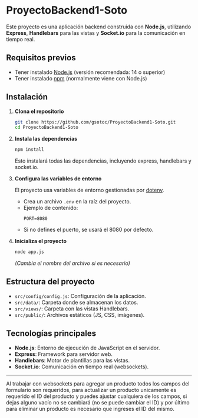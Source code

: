 # ProyectoBackend1-Soto

Este proyecto es una aplicación backend construida con **Node.js**, utilizando **Express**, **Handlebars** para las vistas y **Socket.io** para la comunicación en tiempo real.

## Requisitos previos

- Tener instalado [Node.js](https://nodejs.org/) (versión recomendada: 14 o superior)
- Tener instalado [npm](https://www.npmjs.com/) (normalmente viene con Node.js)

## Instalación

1. **Clona el repositorio**
   ```bash
   git clone https://github.com/gsotoc/ProyectoBackend1-Soto.git
   cd ProyectoBackend1-Soto
   ```

2. **Instala las dependencias**
   ```bash
   npm install
   ```
   Esto instalará todas las dependencias, incluyendo express, handlebars y socket.io.

3. **Configura las variables de entorno**

   El proyecto usa variables de entorno gestionadas por [dotenv](https://www.npmjs.com/package/dotenv).

   - Crea un archivo `.env` en la raíz del proyecto.
   - Ejemplo de contenido:
     ```
     PORT=8080
     ```
   - Si no defines el puerto, se usará el 8080 por defecto.

4. **Inicializa el proyecto**
   ```bash
   node app.js
   ```
   *(Cambia el nombre del archivo si es necesario)*

## Estructura del proyecto

- `src/config/config.js`: Configuración de la aplicación.
- `src/data/`: Carpeta donde se almacenan los datos.
- `src/views/`: Carpeta con las vistas Handlebars.
- `src/public/`: Archivos estáticos (JS, CSS, imágenes).

## Tecnologías principales

- **Node.js**: Entorno de ejecución de JavaScript en el servidor.
- **Express**: Framework para servidor web.
- **Handlebars**: Motor de plantillas para las vistas.
- **Socket.io**: Comunicación en tiempo real (websockets).

----

Al trabajar con websockets para agregar un producto todos los campos del formulario son requeridos, para actualizar un producto unicamente es requerido el ID del producto y puedes ajustar cualquiera de los campos, si dejas alguno vacío no se cambiará (no se puede cambiar el ID) y por último para eliminar un producto es necesario que ingreses el ID del mismo.

